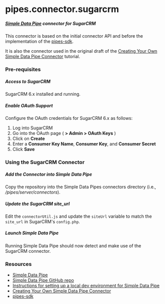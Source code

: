 # pipes.connector.sugarcrm

##### [Simple Data Pipe](https://developer.ibm.com/clouddataservices/simple-data-pipe/) connector for SugarCRM

This connector is based on the initial connector API and before the implementation of the [pipes-sdk](https://github.com/ibm-cds-labs/pipes-sdk).

It is also the connector used in the original draft of the [Creating Your Own Simple Data Pipe Connector](https://developer.ibm.com/clouddataservices/create-your-own-cloud-etl-connector-easy/) tutorial.


### Pre-requisites

##### Access to SugarCRM

SugarCRM 6.x installed and running.

##### Enable OAuth Support

Configure the OAuth credentials for SugarCRM 6.x as follows:

1. Log into SugarCRM
2. Go into the OAuth page ( __> Admin > OAuth Keys__ )
3. Click on __Create__
4. Enter a __Consumer Key Name__, __Consumer Key__, and __Consumer Secret__
5. Click __Save__


### Using the SugarCRM Connector 

##### Add the Connector into Simple Data Pipe

Copy the repository into the Simple Data Pipes connectors directory (i.e., _/pipes/server/connectors_).

##### Update the SugarCRM site_url

Edit the `connectorUtil.js` and update the `siteUrl` variable to match the `site_url` in SugarCRM's `config.php`.

##### Launch Simple Data Pipe

Running Simple Data Pipe should now detect and make use of the SugarCRM connector.


### Resources

* [Simple Data Pipe](https://developer.ibm.com/clouddataservices/simple-data-pipe/)
* [Simple Data Pipe GitHub repo](https://github.com/ibm-cds-labs/pipes)  
* [Instructions for setting up a local dev environment for Simple Data Pipe](https://github.com/ibm-cds-labs/pipes/wiki/Instructions-for-setting-up-a-local-dev-environment-for-Simple-Data-Pipe)
* [Creating Your Own Simple Data Pipe Connector](https://developer.ibm.com/clouddataservices/create-your-own-cloud-etl-connector-easy/)
* [pipes-sdk](https://github.com/ibm-cds-labs/pipes-sdk) 
